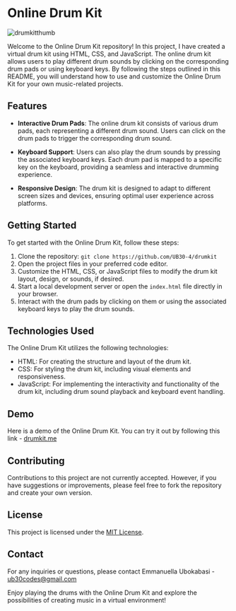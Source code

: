 # Online Drum Kit
![drumkitthumb](https://github.com/UB30-4/drumkit/assets/101749091/ef59b0e4-7232-462a-8bb4-ed11465c3270)

Welcome to the Online Drum Kit repository! In this project, I have created a virtual drum kit using HTML, CSS, and JavaScript. The online drum kit allows users to play different drum sounds by clicking on the corresponding drum pads or using keyboard keys. By following the steps outlined in this README, you will understand how to use and customize the Online Drum Kit for your own music-related projects.

## Features

- **Interactive Drum Pads**: The online drum kit consists of various drum pads, each representing a different drum sound. Users can click on the drum pads to trigger the corresponding drum sound.

- **Keyboard Support**: Users can also play the drum sounds by pressing the associated keyboard keys. Each drum pad is mapped to a specific key on the keyboard, providing a seamless and interactive drumming experience.

- **Responsive Design**: The drum kit is designed to adapt to different screen sizes and devices, ensuring optimal user experience across platforms.

## Getting Started

To get started with the Online Drum Kit, follow these steps:

1. Clone the repository: `git clone https://github.com/UB30-4/drumkit`
2. Open the project files in your preferred code editor.
3. Customize the HTML, CSS, or JavaScript files to modify the drum kit layout, design, or sounds, if desired.
4. Start a local development server or open the `index.html` file directly in your browser.
5. Interact with the drum pads by clicking on them or using the associated keyboard keys to play the drum sounds.

## Technologies Used

The Online Drum Kit utilizes the following technologies:

- HTML: For creating the structure and layout of the drum kit.
- CSS: For styling the drum kit, including visual elements and responsiveness.
- JavaScript: For implementing the interactivity and functionality of the drum kit, including drum sound playback and keyboard event handling.

## Demo
Here is a demo of the Online Drum Kit. You can try it out by following this link - [drumkit.me](https://drumkit.me/)

## Contributing

Contributions to this project are not currently accepted. However, if you have suggestions or improvements, please feel free to fork the repository and create your own version.

## License

This project is licensed under the [MIT License](link-to-license.md).

## Contact

For any inquiries or questions, please contact Emmanuella Ubokabasi - ub30codes@gmail.com

Enjoy playing the drums with the Online Drum Kit and explore the possibilities of creating music in a virtual environment!
